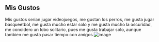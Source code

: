 ## Mis Gustos
Mis gustos serian jugar videojuegos, me gustan los perros, me gusta jugar basqueetbol, me gusta mucho estar solo y me gusta mucho la oscuridad, me concidero un lobo solitario, pues me gusta trabajar solo, aunque tambien me gusta pasar tiempo con amigos
![image](https://user-images.githubusercontent.com/99769696/156668652-5502adfe-36ff-4cc8-9536-20102e3b5bc3.png)

